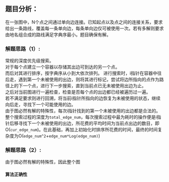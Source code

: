 ## 题目分析：

在一张图中，N个点之间通过单向边连接。已知起点以及点之间的连接关系，要求给出一条路线，覆盖每一条单向边，每条单向边仅可被使用一次。若有多解则要求由地名组合成的路线满足字典序最小。题目确保有解。

### 解题思路（1）:

常规的深度优先级搜索。  
对于每个点建立一个容器以存储其出边可到达的另一个点。  
而后对其进行排序，按字典序从小到大依次排列。
进行搜索时，i指针在容器中往后走，遇到第一个未被使用的出边，则将其进行标记，尝试将边所指向的点作为路径上的下一个点，进行下一步搜索，直到当前点已无未被使用出边为止。  
之后对当前图进行一遍检查，检查是否每个点的出边都已经被遍历过一遍。  
若不满足要求则进行回溯，将当前i指针所指向的边恢复为未被使用的状态，继续向后走，寻找下一个可能使用的边。  
由于图必然有解的特殊性，每次i指针找到的第一个未被使用的出边都是合法的。整个搜索过程的深度为`total_edge_num`，每次搜索过程中最为耗时的操作便是i指针后移寻找下一个未被使用的出边，所花费的平均时间为当前点出边的数目，即O(`cur_edge_num`)。在此基础，再加上初始化时排序所花费的时间，最终的时间复杂度为O(`edge_num^2`+`edge_num*Log(edge_num)`)
### 解题思路（2）:
由于图必然有解的特殊性，因此整个图
#### 算法正确性

